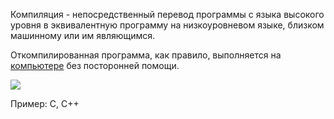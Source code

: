 Компиляция - непосредственный перевод программы с языка высокого уровня в эквивалентную программу на низкоуровневом языке, близком машинному или им являющимся.

Откомпилированная программа, как правило, выполняется на [компьютере](Статьи/Компьютер) без посторонней помощи.

![](Этапы_компиляции.png)

Пример: C, C++